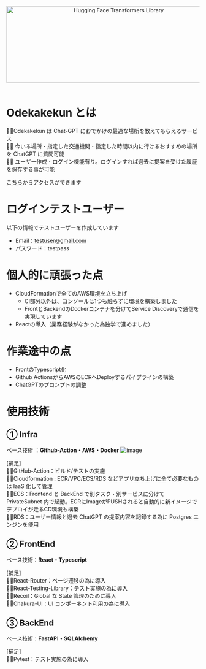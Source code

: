 <p align="center">
  <picture>
   <img alt="Hugging Face Transformers Library" src="https://github.com/TakehikoEsaka/odekakekun/assets/28090246/db7a5fac-76e9-45b6-ab70-ee1c4b977b4d" width="570" height="200" style="max-width: 100%;">
  </picture>
  <br/>
  <br/>
</p>

# Odekakekun とは

🚶‍♂️Odekakekun は Chat-GPT におでかけの最適な場所を教えてもらえるサービス <br />
🚶‍♂️ 今いる場所・指定した交通機関・指定した時間以内に行けるおすすめの場所を ChatGPT に質問可能<br />
🚶‍♂️ ユーザー作成・ログイン機能有り。ログインすれば過去に提案を受けた履歴を保存する事が可能<br />

[こちら](https://odekakekun.chopprin.link/)からアクセスができます

# ログインテストユーザー
以下の情報でテストユーザーを作成しています
- Email：testuser@gmail.com
- パスワード：testpass

# 個人的に頑張った点
- CloudFormationで全てのAWS環境を立ち上げ
  - CI部分以外は、コンソールは1つも触らずに環境を構築しました
  - FrontとBackendのDockerコンテナを分けてService Discoveryで通信を実現しています
- Reactの導入（業務経験がなかった為独学で進めました）　

# 作業途中の点
- FrontのTypescript化
- Github ActionsからAWSのECRへDeployするパイプラインの構築
- ChatGPTのプロンプトの調整

# 使用技術

## ① Infra

ベース技術 ：**Github-Action・AWS・Docker**
![image](https://github.com/TakehikoEsaka/odekakekun/assets/28090246/e748f6db-7bcb-4a95-a48d-a4dfb7a3c731)

[補足]</br>
🚶‍♂️GitHub-Action：ビルド/テストの実施 </br>
🚶‍♂️Cloudformation : ECR/VPC/ECS/RDS などアプリ立ち上げに全て必要なものは IaaS 化して管理 </br>
🚶‍♂️ECS：Frontend と BackEnd で別タスク・別サービスに分けて PrivateSubnet 内で起動。ECRにImageがPUSHされると自動的に新イメージでデプロイが走るCD環境も構築 </br>
🚶‍♂️RDS：ユーザー情報と過去 ChatGPT の提案内容を記録する為に Postgres エンジンを使用 </br>

## ② FrontEnd

ベース技術：**React・Typescript**

[補足]</br>
🚶‍♂️React-Router：ページ遷移の為に導入</br>
🚶‍♂️React-Testing-Library：テスト実施の為に導入</br>
🚶‍♂️Recoil：Global な State 管理のために導入</br>
🚶‍♂️Chakura-UI：UI コンポーネント利用の為に導入</br>

## ③ BackEnd

ベース技術：**FastAPI・SQLAlchemy**

[補足]</br>
🚶‍♂️Pytest：テスト実施の為に導入</br>
